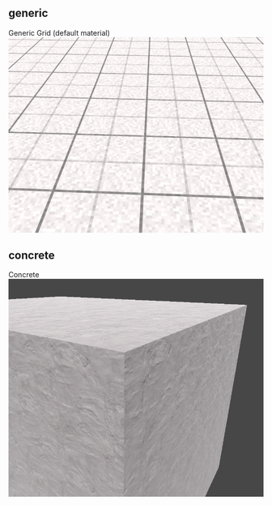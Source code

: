 ## generic
Generic Grid (default material)
![grid preview](_images/Unity_ZNStRYQel1.png)

## concrete
Concrete
![grid preview](_images/Unity_0TZhRoCNR7.png)